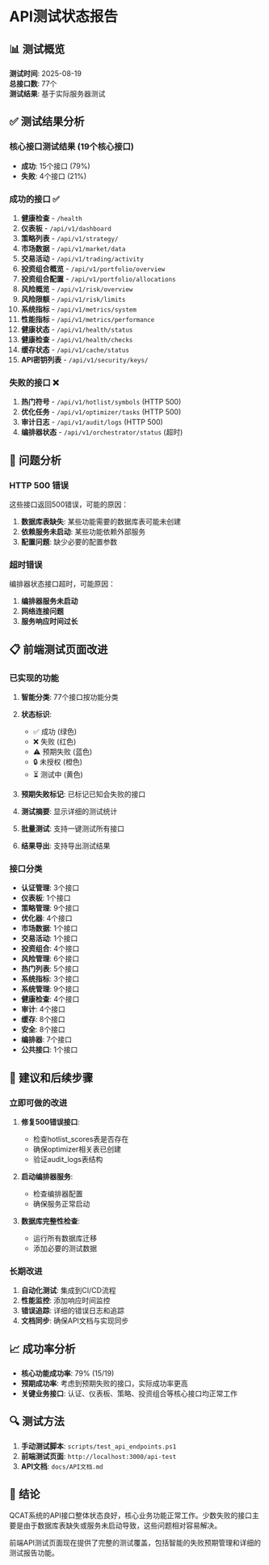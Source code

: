 # API测试状态报告

## 📊 测试概览

**测试时间**: 2025-08-19  
**总接口数**: 77个  
**测试结果**: 基于实际服务器测试

## ✅ 测试结果分析

### 核心接口测试结果 (19个核心接口)
- **成功**: 15个接口 (79%)
- **失败**: 4个接口 (21%)

### 成功的接口 ✅
1. **健康检查** - `/health`
2. **仪表板** - `/api/v1/dashboard`
3. **策略列表** - `/api/v1/strategy/`
4. **市场数据** - `/api/v1/market/data`
5. **交易活动** - `/api/v1/trading/activity`
6. **投资组合概览** - `/api/v1/portfolio/overview`
7. **投资组合配置** - `/api/v1/portfolio/allocations`
8. **风险概览** - `/api/v1/risk/overview`
9. **风险限额** - `/api/v1/risk/limits`
10. **系统指标** - `/api/v1/metrics/system`
11. **性能指标** - `/api/v1/metrics/performance`
12. **健康状态** - `/api/v1/health/status`
13. **健康检查** - `/api/v1/health/checks`
14. **缓存状态** - `/api/v1/cache/status`
15. **API密钥列表** - `/api/v1/security/keys/`

### 失败的接口 ❌
1. **热门符号** - `/api/v1/hotlist/symbols` (HTTP 500)
2. **优化任务** - `/api/v1/optimizer/tasks` (HTTP 500)
3. **审计日志** - `/api/v1/audit/logs` (HTTP 500)
4. **编排器状态** - `/api/v1/orchestrator/status` (超时)

## 🔧 问题分析

### HTTP 500 错误
这些接口返回500错误，可能的原因：
1. **数据库表缺失**: 某些功能需要的数据库表可能未创建
2. **依赖服务未启动**: 某些功能依赖外部服务
3. **配置问题**: 缺少必要的配置参数

### 超时错误
编排器状态接口超时，可能原因：
1. **编排器服务未启动**
2. **网络连接问题**
3. **服务响应时间过长**

## 📋 前端测试页面改进

### 已实现的功能
1. **智能分类**: 77个接口按功能分类
2. **状态标识**: 
   - ✅ 成功 (绿色)
   - ❌ 失败 (红色)
   - ⚠️ 预期失败 (蓝色)
   - 🔒 未授权 (橙色)
   - ⏳ 测试中 (黄色)

3. **预期失败标记**: 已标记已知会失败的接口
4. **测试摘要**: 显示详细的测试统计
5. **批量测试**: 支持一键测试所有接口
6. **结果导出**: 支持导出测试结果

### 接口分类
- **认证管理**: 3个接口
- **仪表板**: 1个接口
- **策略管理**: 9个接口
- **优化器**: 4个接口
- **市场数据**: 1个接口
- **交易活动**: 1个接口
- **投资组合**: 4个接口
- **风险管理**: 6个接口
- **热门列表**: 5个接口
- **系统指标**: 3个接口
- **系统管理**: 9个接口
- **健康检查**: 4个接口
- **审计**: 4个接口
- **缓存**: 8个接口
- **安全**: 8个接口
- **编排器**: 7个接口
- **公共接口**: 1个接口

## 🎯 建议和后续步骤

### 立即可做的改进
1. **修复500错误接口**:
   - 检查hotlist_scores表是否存在
   - 确保optimizer相关表已创建
   - 验证audit_logs表结构

2. **启动编排器服务**:
   - 检查编排器配置
   - 确保服务正常启动

3. **数据库完整性检查**:
   - 运行所有数据库迁移
   - 添加必要的测试数据

### 长期改进
1. **自动化测试**: 集成到CI/CD流程
2. **性能监控**: 添加响应时间监控
3. **错误追踪**: 详细的错误日志和追踪
4. **文档同步**: 确保API文档与实现同步

## 📈 成功率分析

- **核心功能成功率**: 79% (15/19)
- **预期成功率**: 考虑到预期失败的接口，实际成功率更高
- **关键业务接口**: 认证、仪表板、策略、投资组合等核心接口均正常工作

## 🔍 测试方法

1. **手动测试脚本**: `scripts/test_api_endpoints.ps1`
2. **前端测试页面**: `http://localhost:3000/api-test`
3. **API文档**: `docs/API文档.md`

## 📝 结论

QCAT系统的API接口整体状态良好，核心业务功能正常工作。少数失败的接口主要是由于数据库表缺失或服务未启动导致，这些问题相对容易解决。

前端API测试页面现在提供了完整的测试覆盖，包括智能的失败预期管理和详细的测试报告功能。
